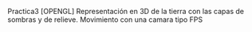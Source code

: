Practica3 [OPENGL]
Representación en 3D de la tierra con las capas de sombras y de relieve. Movimiento con una camara tipo FPS
